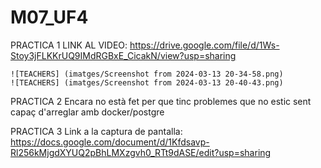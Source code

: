 # M07_UF4

PRACTICA 1
    LINK AL VIDEO:
    https://drive.google.com/file/d/1Ws-Stoy3jFLKKrUQ9IMdRGBxE_CicakN/view?usp=sharing

    ![TEACHERS] (imatges/Screenshot from 2024-03-13 20-34-58.png)
    ![TEACHERS] (imatges/Screenshot from 2024-03-13 20-40-43.png)

PRACTICA 2
    Encara no està fet per que tinc problemes que no estic sent capaç d'arreglar amb docker/postgre

PRACTICA 3
    Link a la captura de pantalla: https://docs.google.com/document/d/1Kfdsavp-Rl256kMjgdXYUQ2pBhLMXzgvh0_RTt9dASE/edit?usp=sharing
    
